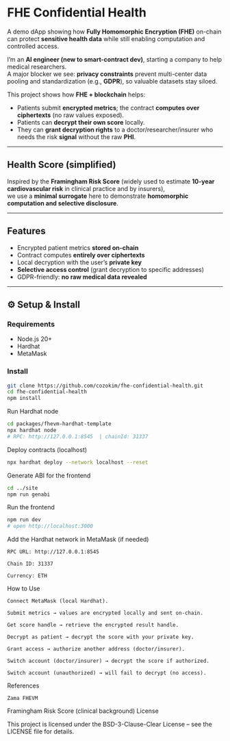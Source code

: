 # FHE Confidential Health

A demo dApp showing how **Fully Homomorphic Encryption (FHE)** on-chain can protect **sensitive health data** while still enabling computation and controlled access.

I’m an **AI engineer (new to smart-contract dev)**, starting a company to help medical researchers.  
A major blocker we see: **privacy constraints** prevent multi-center data pooling and standardization (e.g., **GDPR**), so valuable datasets stay siloed.

This project shows how **FHE + blockchain** helps:
- Patients submit **encrypted metrics**; the contract **computes over ciphertexts** (no raw values exposed).
- Patients can **decrypt their own score** locally.
- They can **grant decryption rights** to a doctor/researcher/insurer who needs the risk **signal** without the raw **PHI**.

---

## Health Score (simplified)

Inspired by the **Framingham Risk Score** (widely used to estimate **10-year cardiovascular risk** in clinical practice and by insurers),  
we use a **minimal surrogate** here to demonstrate **homomorphic computation and selective disclosure**.

---

## Features

- Encrypted patient metrics **stored on-chain**
- Contract computes **entirely over ciphertexts**
- Local decryption with the user’s **private key**
- **Selective access control** (grant decryption to specific addresses)
- GDPR-friendly: **no raw medical data revealed**

---

## ⚙️ Setup & Install

### Requirements
- Node.js 20+
- Hardhat
- MetaMask

### Install
```bash
git clone https://github.com/cozokim/fhe-confidential-health.git
cd fhe-confidential-health
npm install
```

Run Hardhat node
```bash
cd packages/fhevm-hardhat-template
npx hardhat node
# RPC: http://127.0.0.1:8545  | chainId: 31337
```

Deploy contracts (localhost)
```bash
npx hardhat deploy --network localhost --reset
```
Generate ABI for the frontend
```bash
cd ../site
npm run genabi
```

Run the frontend
```bash
npm run dev
# open http://localhost:3000
```

Add the Hardhat network in MetaMask (if needed)

    RPC URL: http://127.0.0.1:8545

    Chain ID: 31337

    Currency: ETH

How to Use

    Connect MetaMask (local Hardhat).

    Submit metrics → values are encrypted locally and sent on-chain.

    Get score handle → retrieve the encrypted result handle.

    Decrypt as patient → decrypt the score with your private key.

    Grant access → authorize another address (doctor/insurer).

    Switch account (doctor/insurer) → decrypt the score if authorized.

    Switch account (unauthorized) → will fail to decrypt (no access).

References

    Zama FHEVM

Framingham Risk Score (clinical background)
License

This project is licensed under the BSD-3-Clause-Clear License – see the LICENSE file for details.
